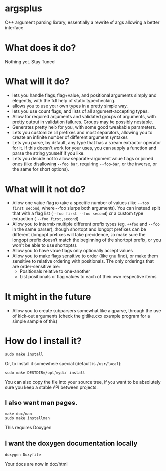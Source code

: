 # argsplus

C++ argument parsing library, essentially a rewrite of args allowing a better interface

# What does it do?

Nothing yet. Stay Tuned.

# What will it do?

* lets you handle flags, flag+value, and positional arguments simply and
  elegently, with the full help of static typechecking.
* allows you to use your own types in a pretty simple way.
* lets you use count flags, and lists of all argument-accepting types.
* Allow for required arguments and validated groups of arguments, with pretty
  output in validation failures.  Groups may be possibly nestable.
* Generates pretty help for you, with some good tweakable parameters.
* Lets you customize all prefixes and most separators, allowing you to create
  an infinite number of different argument syntaxes
* Lets you parse, by default, any type that has a stream extractor operator for
  it.  If this doesn't work for your uses, you can supply a function and parse
  the string yourself if you like.
* Lets you decide not to allow separate-argument value flags or joined ones
  (like disallowing `--foo bar`, requiring `--foo=bar`, or the inverse, or the
  same for short options).


# What will it not do?

* Allow one value flag to take a specific number of values (like `--foo first
  second`, where --foo slurps both arguments).  You can instead split that with
  a flag list (`--foo first --foo second`) or a custom type extraction (
  `--foo first,second`)
* Allow you to intermix multiple different prefix types (eg. `++foo` and
  `--foo` in the same parser), though shortopt and longopt prefixes can be
  different (longopt prefixes will take precidence, so make sure the longopt
  prefix doesn't match the beginning of the shortopt prefix, or you won't be
  able to use shortopts).
* Allow you to have value flags only optionally accept values
* Allow you to make flags sensitive to order (like gnu find), or make them
  sensitive to relative ordering with positionals.  The only orderings that are
  order-sensitive are:
    * Positionals relative to one-another
    * List positionals or flag values to each of their own respective items

# It might in the future

* Allow you to create subparsers somewhat like argparse, through the use of
  kick-out arguments (check the gitlike.cxx example program for a simple sample
  of this)

# How do I install it?

```shell
sudo make install
```

Or, to install it somewhere special (default is `/usr/local`):

```shell
sudo make DESTDIR=/opt/mydir install 
```

You can also copy the file into your source tree, if you want to be absolutely
sure you keep a stable API between projects.

## I also want man pages.

```shell
make doc/man
sudo make installman
```

This requires Doxygen

## I want the doxygen documentation locally

```shell
doxygen Doxyfile
```

Your docs are now in doc/html
